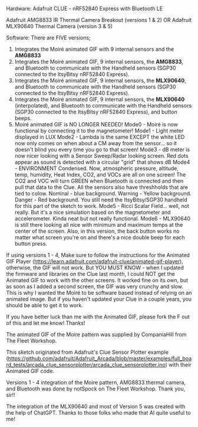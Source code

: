 Hardware:
Adafruit CLUE - nRF52840 Express with Bluetooth LE

Adafruit AMG8833 IR Thermal Camera Breakout (versions 1 & 2)
OR
Adafruit MLX90640 Thermal Camera (version 3 & 5)

Software:
There are FIVE versions; 
1. Integrates the Moiré animated GIF with 9 internal sensors and the **AMG8833**
2. Integrates the Moiré animated GIF, 9 internal sensors, the **AMG8833**, and Bluetooth to communicate with the Handheld sensors (SGP30 connected to the ItsyBitsy nRF52840 Express).
3. Integrates the Moiré animated GIF, 9 internal sensors, the **MLX90640**, and Bluetooth to communicate with the Handheld sensors (SGP30 connected to the ItsyBitsy nRF52840 Express).
4. Integrates the Moiré animated GIF, 9 internal sensors, the **MLX90640** (interpolated), and Bluetooth to communicate with the Handheld sensors (SGP30 connected to the ItsyBitsy nRF52840 Express), and button beeps.
5. Moiré animated GIF is NO LONGER NEEDED!
   Mode0 - Moiré is now functional by connecting it to the magnetometer!
   Mode1 - Light meter displayed in LUX
   Mode2 - Lambda is the same EXCEPT the white LED now only comes on when about a CM away from the sensor... so it doesn't blind you every time you go to that screen!
   Mode3 - dB meter is now nicer looking with a Sensor Sweep/Radar looking screen. Red dots appear as sound is detected with a circular "grid" that shows dB
   Mode4 - ENVIRONMENT Condensed. Now, atmospheric pressure, altitude, temp, humidity, Heat Index, CO2, and VOCs are all on one screen! The CO2 and VOC will turn GREEN when Bluetooth is connected and then pull that data to the Clue. All the sensors also have threshholds that are tied to colow. Nominal - blue background. Warning - Yellow background. Danger - Red background. You still need the ItsyBitsy/SGP30 handheld for this part of the sketch to work.
   Mode5 - Ricci Scalar Field... well, not really. But it's a nice simulation based on the magnetometer and accelerometer. Kinda neat but not really functional.
   Mode6 - MLX90640 is still there looking all nice with minimum and maximum temps at the center of the screen.
   Also, in this version, the back button works no matter what screen you're on and there's a nice double beep for each button press. 

If using versions 1 - 4, Make sure to follow the instructions for the Animated GIF Player (https://learn.adafruit.com/adafruit-clue/animated-gif-player), otherwise, the GIF will not work. But YOU MUST KNOW - when I updated the firmware and libraries on the Clue last month, I could NOT get the Animated GIF to work with the other screens. It worked fine on its own, but as soon as I added a second screen, the GIF was very crunchy and slow. This is why I wanted the Moiré to be software based instead of relying on an animated image. But if you haven't updated your Clue in a couple years, you should be able to get it to work.

If you have better luck than me with the Animated GIF, please fork the F out of this and let me know! Thanks!

The animated GIF of the Moire pattern was supplied by CompaniaHill from The Fleet Workshop.

This sketch originated from Adafruit's Clue Sensor Plotter example (https://github.com/adafruit/Adafruit_Arcada/blob/master/examples/full_board_tests/arcada_clue_sensorplotter/arcada_clue_sensorplotter.ino) with their Animated GIF code. 

Versions 1 - 4 integration of the Moire pattern, AMG8833 thermal camera, and Bluetooth was done by notSpock on The Fleet Workshop. Thank you, sir!!

The integration of the MLX90640 and most of Version 5 was created with the help of ChatGPT. Thanks to those folks who made that AI quite useful to me!

